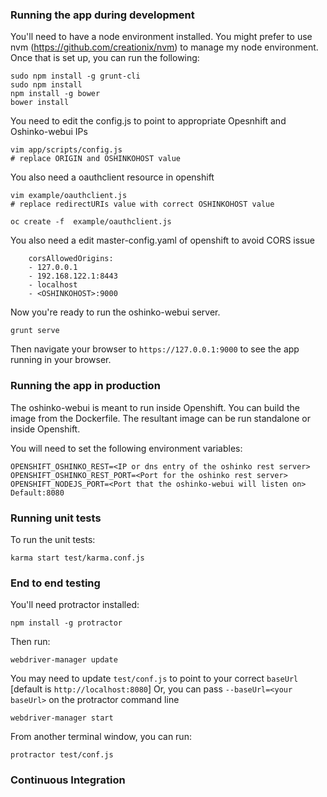 ### Running the app during development

You'll need to have a node environment installed.
You might prefer to use nvm (https://github.com/creationix/nvm)
to manage my node environment.
Once that is set up, you can run the following:

    sudo npm install -g grunt-cli
    sudo npm install
    npm install -g bower
    bower install

You need to edit the config.js to point to appropriate Opesnhift and Oshinko-webui IPs

    vim app/scripts/config.js
    # replace ORIGIN and OSHINKOHOST value

You also need a oauthclient resource in openshift

    vim example/oauthclient.js
    # replace redirectURIs value with correct OSHINKOHOST value

    oc create -f  example/oauthclient.js

You also need a edit master-config.yaml of openshift to avoid CORS issue 
```
    corsAllowedOrigins:
    - 127.0.0.1
    - 192.168.122.1:8443
    - localhost
    - <OSHINKOHOST>:9000
```

Now you're ready to run the oshinko-webui server.


    grunt serve


Then navigate your browser to `https://127.0.0.1:9000` to see the app running in
your browser.


### Running the app in production
The oshinko-webui is meant to run inside Openshift.  You can build the image
from the Dockerfile.  The resultant image can be run standalone or inside
Openshift.

You will need to set the following environment variables:

    OPENSHIFT_OSHINKO_REST=<IP or dns entry of the oshinko rest server>
    OPENSHIFT_OSHINKO_REST_PORT=<Port for the oshinko rest server>
    OPENSHIFT_NODEJS_PORT=<Port that the oshinko-webui will listen on>  Default:8080


### Running unit tests
To run the unit tests:

    karma start test/karma.conf.js


### End to end testing
You'll need protractor installed:

    npm install -g protractor

<optional> Then run:

    webdriver-manager update

You may need to update `test/conf.js` to point to your correct `baseUrl` [default is `http://localhost:8080`] Or, you can pass `--baseUrl=<your baseUrl>` on the protractor command line

    webdriver-manager start

From another terminal window, you can run:

    protractor test/conf.js

### Continuous Integration
